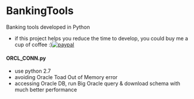 # BankingTools
Banking tools developed in Python
- if this project helps you reduce the time to develop, you could buy me a cup of coffee :)[![paypal](https://www.paypalobjects.com/en_US/i/btn/btn_donateCC_LG.gif)](https://paypal.me/boyac?locale.x=en_US)


#### ORCL_CONN.py 
- use python 2.7
- avoiding Oracle Toad Out of Memory error 
- accessing Oracle DB, run Big Oracle query & download schema with much better performance
